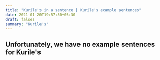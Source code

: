 ```yaml
---
title: "Kurile's in a sentence | Kurile's example sentences"
date: 2021-01-20T19:57:50+05:30
draft: falses
summary: "Kurile's"
---
```

## Unfortunately, we have no example sentences for Kurile's                 
